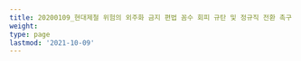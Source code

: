 ```yaml
---
title: 20200109_현대제철 위험의 외주화 금지 편법 꼼수 회피 규탄 및 정규직 전환 촉구 기자회견
weight: 
type: page
lastmod: '2021-10-09'
---
```

